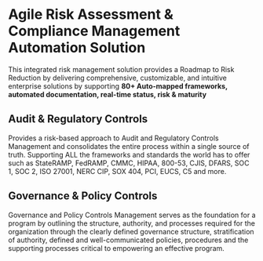 # Agile Risk Assessment & Compliance Management Automation Solution
This integrated risk management solution provides a Roadmap to Risk Reduction by delivering comprehensive, customizable, and intuitive enterprise solutions by supporting
**80+ Auto-mapped frameworks, automated documentation, real-time status, risk & maturity**

## Audit & Regulatory Controls
Provides a risk-based approach to Audit and Regulatory Controls Management and consolidates the entire process within a single source of truth. Supporting ALL the frameworks and standards the world has to offer such as StateRAMP, FedRAMP, CMMC, HIPAA, 800-53, CJIS, DFARS, SOC 1, SOC 2, ISO 27001, NERC CIP, SOX 404, PCI, EUCS, C5 and more.

## Governance & Policy Controls
Governance and Policy Controls Management serves as the foundation for a program by outlining the structure, authority, and processes required for the organization through the clearly defined governance structure, stratification of authority, defined and well-communicated policies, procedures and the supporting processes critical to empowering an effective program.